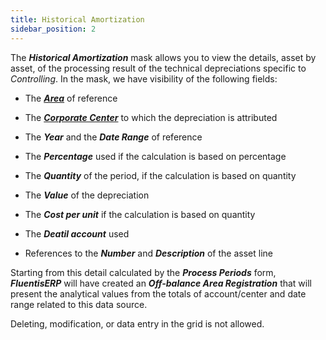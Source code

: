 ```yaml
---
title: Historical Amortization
sidebar_position: 2
---
```


The ***Historical Amortization*** mask allows you to view the details, asset by asset, of the processing result of the technical depreciations specific to *Controlling*. In the mask, we have visibility of the following fields:

- The [***Area***](/docs/controlling/controlling-parametrization/controlling-specific-settings/area-types-areas) of reference

- The [***Corporate Center***](/docs/controlling/controlling-parametrization/controlling-specific-settings/cost-centers) to which the depreciation is attributed

- The ***Year*** and the ***Date Range*** of reference

- The ***Percentage*** used if the calculation is based on percentage

- The ***Quantity*** of the period, if the calculation is based on quantity

- The ***Value*** of the depreciation

- The ***Cost per unit*** if the calculation is based on quantity

- The ***Deatil account*** used

- References to the ***Number*** and ***Description*** of the asset line

Starting from this detail calculated by the ***Process Periods*** form, ***FluentisERP*** will have created an ***Off-balance Area Registration*** that will present the analytical values from the totals of account/center and date range related to this data source.

Deleting, modification, or data entry in the grid is not allowed.